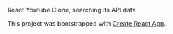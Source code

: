 
React Youtube Clone, searching its API data 

This project was bootstrapped with [Create React App](https://github.com/facebook/create-react-app).
